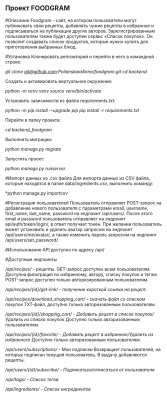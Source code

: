 ## Проект FOODGRAM
#Описание
Foodgram - сайт, на котором пользователи могут публиковать свои рецепты, добавлять чужие рецепты в избранное
и подписываться на публикации других авторов. 
Зарегистрированным пользователям также будет доступен сервис «Список покупок».
Он позволит создавать список продуктов, которые нужно купить для приготовления выбранных блюд.

#Установка
Клонировать репозиторий и перейти в него в командной строке:

*git clone git@github.com:PolianskaiaAnna/foodgram.git cd backend*

Cоздать и активировать виртуальное окружение:

*python -m venv venv source venv/bin/activate*

Установить зависимости из файла requirements.txt:

*python -m pip install --upgrade pip pip install -r requirements.txt*

Перейти в папку проекта:

*cd backend_foodgram*

Выполнить миграции:

*python manage.py migrate*

Запустить проект:

*python manage.py runserver*

#Импорт данных из .csv файла
Для импорта данных из CSV файла, которые находятся в папке data/ingredients.csv, выполнить команду:

*python manage.py importcsv

#Регистрация пользователей
Пользователь отправляет POST-запрос на добавление нового пользователя с параметрами email, username, first_name, last_name, password на эндпоинт /api/users/.
После этого email и password пользователь отправляет на эндроинт api/auth/token/login/, в ответ получает токен. 
При желании пользователь может установить и удалить аватар запросом на эндпоинт /api/users/me/avatar/, а также изменить пароль запросом на эндпоинт /api/users/set_password/.

#Использование
API доступно по адресу /api/

#Доступные эндпоинты

*/api/recipes/ - рецепты.* 
GET-запрос доступен всем пользователям. Доступна фильтрация по избранному, автору, списку покупок и тегам.
POST-запрос доступен только авторизированным пользователям.

*/api/recipes/{id}/get-link/ - получение короткой ссылки на рецепт.*

*/api/recipes/download_shopping_cart/ - скачать файл со списком покупок* 
TXT-файл, доступно только авторизованным пользователям.

*/api/recipes/{id}/shopping_cart/ - Добавить рецепт в список покупок/Удалить из списка покупок*
Доступно только авторизованным пользователям.

*/api/recipes/{id}/favorite/ - Добавить рецепт в избранное/Удалить из избранного*
Доступно только авторизованным пользователям.

*/api/users/subscriptions/ - Мои подписки*
Возвращает пользователей, на которых подписан текущий пользователь. В выдачу добавляются рецепты.

*/api/users/{id}/subscribe/ - Подписаться/отписаться от пользователя*

*/api/tags/ - Список тегов*

*/api/ingredients/ - Список ингредиентов*




